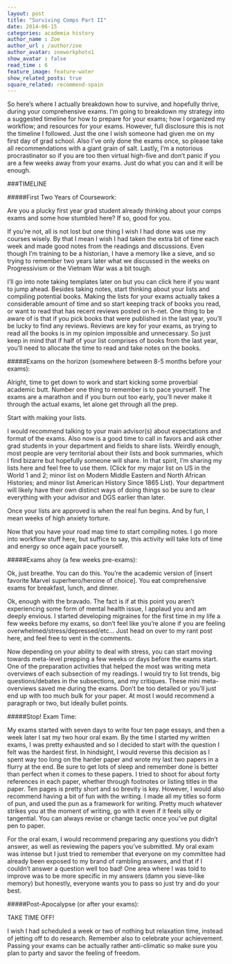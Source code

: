```yaml
---
layout: post
title: "Surviving Comps Part II"
date: 2014-06-15
categories: academia history
author_name : Zoe 
author_url : /author/zoe
author_avatar: zoeworkphoto1
show_avatar : false
read_time : 6
feature_image: feature-water
show_related_posts: true
square_related: recommend-spain
---
```

So here’s where I actually breakdown how to survive, and hopefully thrive, during your comprehensive exams. I’m going to breakdown my strategy into a suggested timeline for how to prepare for your exams; how I organized my workflow; and resources for your exams. However, full disclosure this is not the timeline I followed. Just the one I wish someone had given me on my first day of grad school. Also I’ve only done the exams once, so please take all recommendations with a giant grain of salt. Lastly, I’m a notorious procrastinator so if you are too then virtual high-five and don’t panic if you are a few weeks away from your exams. Just do what you can and it will be enough.


###TIMELINE

#####First Two Years of Coursework:

Are you a plucky first year grad student already thinking about your comps exams and some how stumbled here? If so, good for you.

If you’re not, all is not lost but one thing I wish I had done was use my courses wisely. By that I mean I wish I had taken the extra bit of time each week and made good notes from the readings and discussions. Even though I’m training to be a historian, I have a memory like a sieve, and so trying to remember two years later what we discussed in the weeks on Progressivism or the Vietnam War was a bit tough.

I’ll go into note taking templates later on but you can click here if you want to jump ahead. Besides taking notes, start thinking about your lists and compiling potential books. Making the lists for your exams actually takes a considerable amount of time and so start keeping track of books you read, or want to read that has recent reviews posted on h-net. One thing to be aware of is that if you pick books that were published in the last year, you’ll be lucky to find any reviews. Reviews are key for your exams, as trying to read all the books is in my opinion impossible and unnecessary. So just keep in mind that if half of your list comprises of books from the last year, you’ll need to allocate the time to read and take notes on the books.

#####Exams on the horizon (somewhere between 8-5 months before your exams):

Alright, time to get down to work and start kicking some proverbial academic butt. Number one thing to remember is to pace yourself. The exams are a marathon and if you burn out too early, you’ll never make it through the actual exams, let alone get through all the prep.

Start with making your lists.

I would recommend talking to your main advisor(s) about expectations and format of the exams. Also now is a good time to call in favors and ask other grad students in your department and fields to share lists. Weirdly enough, most people are very territorial about their lists and book summaries, which I find bizarre but hopefully someone will share. In that spirit, I’m sharing my lists here and feel free to use them. (Click for my major list on US in the World 1 and 2; minor list on Modern Middle Eastern and North African Histories; and minor list American History Since 1865 List). Your department will likely have their own distinct ways of doing things so be sure to clear everything with your advisor and DGS earlier than later.

Once your lists are approved is when the real fun begins. And by fun, I mean weeks of high anxiety torture.

Now that you have your road map time to start compiling notes. I go more into workflow stuff here, but suffice to say, this activity will take lots of time and energy so once again pace yourself.

#####Exams ahoy (a few weeks pre-exams):

Ok, just breathe. You can do this. You’re the academic version of [insert favorite Marvel superhero/heroine of choice]. You eat comprehensive exams for breakfast, lunch, and dinner.

Ok, enough with the bravado. The fact is if at this point you aren’t experiencing some form of mental health issue, I applaud you and am deeply envious. I started developing migraines for the first time in my life a few weeks before my exams, so don’t feel like you’re alone if you are feeling overwhelmed/stress/depressed/etc… Just head on over to my rant post here, and feel free to vent in the comments.

Now depending on your ability to deal with stress, you can start moving towards meta-level prepping a few weeks or days before the exams start. One of the preparation activities that helped the most was writing meta overviews of each subsection of my readings. I would try to list trends, big questions/debates in the subsections, and my critiques. These mini meta-overviews saved me during the exams. Don’t be too detailed or you’ll just end up with too much bulk for your paper. At most I would recommend a paragraph or two, but ideally bullet points.

#####Stop! Exam Time:

My exams started with seven days to write four ten page essays, and then a week later I sat my two hour oral exam. By the time I started my written exams, I was pretty exhausted and so I decided to start with the question I felt was the hardest first. In hindsight, I would reverse this decision as I spent way too long on the harder paper and wrote my last two papers in a flurry at the end. Be sure to get lots of sleep and remember done is better than perfect when it comes to these papers. I tried to shoot for about forty references in each paper, whether through footnotes or listing titles in the paper. Ten pages is pretty short and so brevity is key. However, I would also recommend having a bit of fun with the writing. I made all my titles so form of pun, and used the pun as a framework for writing. Pretty much whatever strikes you at the moment of writing, go with it even if it feels silly or tangential. You can always revise or change tactic once you’ve put digital pen to paper.

For the oral exam, I would recommend preparing any questions you didn’t answer, as well as reviewing the papers you’ve submitted. My oral exam was intense but I just tried to remember that everyone on my committee had already been exposed to my brand of rambling answers, and that if I couldn’t answer a question well too bad! One area where I was told to improve was to be more specific in my answers (damn you sieve-like memory) but honestly, everyone wants you to pass so just try and do your best.

#####Post-Apocalypse (or after your exams):

TAKE TIME OFF!

I wish I had scheduled a week or two of nothing but relaxation time, instead of jetting off to do research. Remember also to celebrate your achievement. Passing your exams can be actually rather anti-climatic so make sure you plan to party and savor the feeling of freedom.

